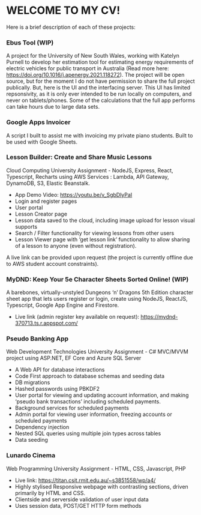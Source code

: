 # WELCOME TO MY CV!

Here is a brief description of each of these projects:

### Ebus Tool (WIP)
A project for the University of New South Wales, working with Katelyn Purnell to develop her estimation tool for estimating energy requirements of electric vehicles for public transport in Australia (Read more here: https://doi.org/10.1016/j.apenergy.2021.118272).  The project will be open source, but for the moment I do not have permission to share the full project publically. But, here is the UI and the interfacing server.  This UI has limited repsonsivity, as it is only ever intended to be run locally on computers, and never on tablets/phones.  Some of the calculations that the full app performs can take hours due to large data sets.

### Google Apps Invoicer
A script I built to assist me with invoicing my private piano students. Built to be used with Google Sheets.

### Lesson Builder: Create and Share Music Lessons
Cloud Computing University Assignment - NodeJS, Express, React, Typescript, Recharts using AWS Services : Lambda, API Gateway, DynamoDB, S3, Elastic Beanstalk. 
- App Demo Video: https://youtu.be/v_SgbDlyPaI
- Login and register pages
- User portal
- Lesson Creator page
- Lesson data saved to the cloud, including image upload for lesson visual supports
- Search / Filter functionality for viewing lessons from other users
- Lesson Viewer page with ‘get lesson link’ functionality to allow sharing of a lesson to anyone (even without registration).

A live link can be provided upon request (the project is currently offline due to AWS student account constraints).

### MyDND: Keep Your 5e Character Sheets Sorted Online! (WIP)
A barebones, virtually-unstyled Dungeons ‘n’ Dragons 5th Edition character sheet app that lets users register or login, create using NodeJS, ReactJS, Typescript, Google App Engine and Firestore.
 - Live link (admin register key available on request): https://mydnd-370713.ts.r.appspot.com/

### Pseudo Banking App
Web Development Technologies University Assignment - C# MVC/MVVM project using ASP.NET, EF Core and Azure SQL Server
 - A Web API for database interactions 
- Code First approach to database schemas and seeding data
- DB migrations 
- Hashed passwords using PBKDF2
- User portal for viewing and updating account information, and making ‘pseudo bank transactions’ including scheduled payments.
- Background services for scheduled payments
- Admin portal for viewing user information, freezing accounts or scheduled payments
- Dependency injection
- Nested SQL queries using multiple join types across tables
- Data seeding

### Lunardo Cinema
Web Programming University Assignment - HTML, CSS, Javascript, PHP
- Live link: https://titan.csit.rmit.edu.au/~s3851558/wp/a4/
- Highly stylised Responsive webpage with contrasting sections, driven primarily by HTML and CSS.
- Clientside and serverside validation of user input data
- Uses session data, POST/GET HTTP form methods

